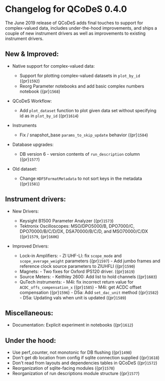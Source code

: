 # Changelog for QCoDeS 0.4.0

The June 2019 release of QCoDeS adds final touches to support for
complex-valued data, includes under-the-hood improvements, and
ships a couple of new instrument drivers as well as
improvements to existing instrument drivers.

## New & Improved:

- Native support for complex-valued data:

  - Support for plotting complex-valued datasets in `plot_by_id` ({pr}`1592`)
  - Reorg Parameter notebooks and add basic complex numbers notebook ({pr}`1568`)

- QCoDeS Workflow:

  - Add `plot_dataset` function to plot given data set without specifying id as in `plot_by_id` ({pr}`1614`)

- Instruments

  - Fix / snapshot_base `params_to_skip_update` behavior ({pr}`1584`)

- Database upgrades:

  - DB version 6 - version contents of `run_description` column ({pr}`1577`)

- Old dataset:

  - Change `HDF5FormatMetadata` to not sort keys in the metadata ({pr}`1581`)

## Instrument drivers:

- New Drivers:

  - Keysight B1500 Parameter Analyzer ({pr}`1573`)
  - Tektronix Oscilloscopes: MSO/DPO5000/B, DPO7000/C, DPO70000/B/C/D/DX, DSA70000/B/C/D, and MSO70000/C/DX ({pr}`1579`, {pr}`1606`)

- Improved Drivers:

  - Lock-in Amplifiers:
    \- ZI UHF-LI: fix `scope_mode` and `scope_average_weight` parameters ({pr}`1597`)
    \- Add jumbo frames and reference clock source parameters to ZIUHFLI ({pr}`1590`)
  - Magnets:
    \- Two fixes for Oxford IPS120 driver. ({pr}`1619`)
  - Source Meters:
    \- Keithley 2600: Add list to hold channels ({pr}`1603`)
  - QuTech instruments:
    \- M4i: fix incorrect return value for `ACDC_offs_compensation_x` ({pr}`1585`)
    \- M4i: get ACDC offset compensation ({pr}`1596`)
    \- D5a: Add `set_dac_unit` method ({pr}`1582`)
    \- D5a: Updating vals when unit is updated ({pr}`1589`)

## Miscellaneous:

- Documentation: Explicit experiment in notebooks ({pr}`1612`)

## Under the hood:

- Use perf_counter, not monotonic for DB flushing ({pr}`1498`)
- Don't get db location from config if sqlite connection supplied ({pr}`1618`)
- Don't read from layouts and dependencies tables in QCoDeS ({pr}`1572`)
- Reorganization of sqlite-facing modules ({pr}`1570`)
- Reorganization of run descriptions module structure ({pr}`1577`)
